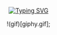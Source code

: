 
<p align="center">
  <a href="https://git.io/typing-svg"><img src="https://readme-typing-svg.demolab.com?font=Nova+Square&weight=900&size=30&duration=3000&pause=1000&color=18EC39DD&center=true&random=false&width=435&lines=Hy+there!;I'm+Dar%C3%ADo+Poves;Welcome+to+my+profile" alt="Typing SVG" /></a>
</p>
<p align="center">
 !(gif)[giphy.gif];
</p>


<!--
**dapoves/dapoves** is a ✨ _special_ ✨ repository because its `README.md` (this file) appears on your GitHub profile.

Here are some ideas to get you started:

- 🔭 I’m currently working on ...
- 🌱 I’m currently learning ...
- 👯 I’m looking to collaborate on ...
- 🤔 I’m looking for help with ...
- 💬 Ask me about ...
- 📫 How to reach me: ...
- 😄 Pronouns: ...
- ⚡ Fun fact: ...
-->
